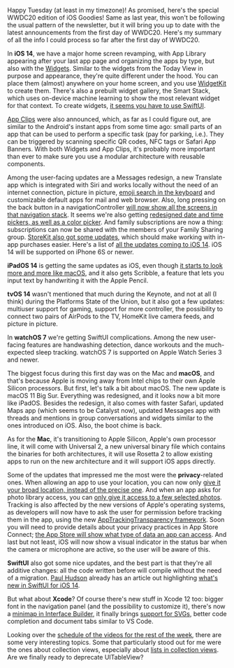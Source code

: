 
Happy Tuesday (at least in my timezone)! As promised, here's the special WWDC20 edition of iOS Goodies! Same as last year, this won't be following the usual pattern of the newsletter, but it will bring you up to date with the latest announcements from the first day of WWDC20. Here's my summary of all the info I could process so far after the first day of WWDC20.

In **iOS 14**, we have a major home screen revamping, with App Library appearing after your last app page and organizing the apps by type, but also with the [Widgets](https://developer.apple.com/design/human-interface-guidelines/ios/system-capabilities/widgets/). Similar to the widgets from the Today View in purpose and appearance, they're quite different under the hood. You can place them (almost) anywhere on your home screen, and you use [WidgetKit](https://developer.apple.com/widgets/) to create them. There's also a prebuilt widget gallery, the Smart Stack, which uses on-device machine learning to show the most relevant widget for that context. To create widgets, [it seems you have to use SwiftUI](https://twitter.com/terhechte/status/1275188115393646593).

[App Clips](https://developer.apple.com/app-clips/) were also announced, which, as far as I could figure out, are similar to the Android's instant apps from some time ago: small parts of an app that can be used to perform a specific task (pay for parking, i.e.). They can be triggered by scanning specific QR codes, NFC tags or Safari App Banners. With both Widgets and App Clips, it's probably more important than ever to make sure you use a modular architecture with reusable components.

Among the user-facing updates are a Messages redesign, a new Translate app which is integrated with Siri and works locally without the need of an internet connection, picture in picture, [emoji search in the keyboard](https://twitter.com/Javi/status/1275197014368632833) and customizable default apps for mail and web browser. Also, long pressing on the back button in a navigationController [will now show all the screens in that navigation stack](https://twitter.com/marius_const/status/1275201907846516736). 
It seems we're also getting [redesigned date and time pickers, as well as a color picker](https://twitter.com/marius_const/status/1275157204614680577). And family subscriptions are now a thing: subscriptions can now be shared with the members of your Family Sharing group. [StoreKit also got some updates](https://twitter.com/jeiting/status/1275157006173843464), which should make working with in-app purchases easier. Here's a list of [all the updates coming to iOS 14]( https://www.apple.com/ios/ios-14-preview/features/).
iOS 14 will be supported on iPhone 6S or newer.

**iPadOS 14** is getting the same updates as iOS, even though [it starts to look more and more like macOS](https://twitter.com/marius_const/status/1275120052346531840), and it also gets Scribble, a feature that lets you input text by handwriting it with the Apple Pencil.

**tvOS 14** wasn't mentioned that much during the Keynote, and not at all (I think) during the Platforms State of the Union, but it also got a few updates: multiuser support for gaming, support for more controller, the possibility to connect two pairs of AirPods to the TV, HomeKit live camera feeds, and picture in picture. 

In **watchOS 7** we're getting SwiftUI complications. Among the new user-facing features are handwashing detection, dance workouts and the much-expected sleep tracking. watchOS 7 is supported on Apple Watch Series 3 and newer.

The biggest focus during this first day was on the Mac and **macOS**, and that's because Apple is moving away from Intel chips to their own Apple Silicon processors. But first, let's talk a bit about macOS. The new update is macOS 11 Big Sur. Everything was redesigned, and it looks now a bit more like iPadOS. Besides the redesign, it also comes with faster Safari, updated Maps app (which seems to be Catalyst now), updated Messages app with threads and mentions in group conversations and widgets similar to the ones introduced on iOS. Also, the boot chime is back. 

As for the **Mac**, it's transitioning to Apple Silicon, Apple's own processor line, it will come with Universal 2, a new universal binary file which contains the binaries for both architectures, it will use Rosetta 2 to allow existing apps to run on the new architecture and it will support iOS apps directly.

Some of the updates that impressed me the most were the **privacy**-related ones. When allowing an app to use your location, you can now only [give it your broad location, instead of the precise one](https://twitter.com/ludoviclandry/status/1275203393288458240). And when an app asks for photo library access, you can [only give it access to a few selected photos](https://twitter.com/notjosh/status/1275164019477876741). Tracking is also affected by the new versions of Apple's operating systems, as developers will now have to ask the user for permission before tracking them in the app, using the new [AppTrackingTransparency framework](https://developer.apple.com/documentation/apptrackingtransparency). Soon you will need to provide details about your privacy practices in App Store Connect; [the App Store will show what type of data an app can access](https://developer.apple.com/app-store/user-privacy-and-data-use/). And last but not least, iOS will now show a visual indicator in the status bar when the camera or microphone are active, so the user will be aware of this.

**SwiftUI** also got some nice updates, and the best part is that they're all additive changes: all the code written before will compile without the need of a migration. [Paul Hudson](https://twitter.com/twostraws) already has an article out highlighting [what's new in SwiftUI for iOS 14](https://www.hackingwithswift.com/articles/221/whats-new-in-swiftui-for-ios-14).

But what about **Xcode**? Of course there's new stuff in Xcode 12 too: bigger font in the navigation panel (and the possibility to customize it), there's now a [minimap in Interface Builder](https://twitter.com/marius_const/status/1275181049539170305), it finally brings [support for SVGs](https://twitter.com/aligatr/status/1275161999865982976), better code completion and document tabs similar to VS Code.

Looking over the [schedule of the videos for the rest of the week](https://developer.apple.com/videos/wwdc2020), there are some very interesting topics. Some that particularly stood out for me were the ones about collection views, especially about [lists in collection views](https://twitter.com/smileyborg/status/1275145938206519296). Are we finally ready to deprecate UITableView?

